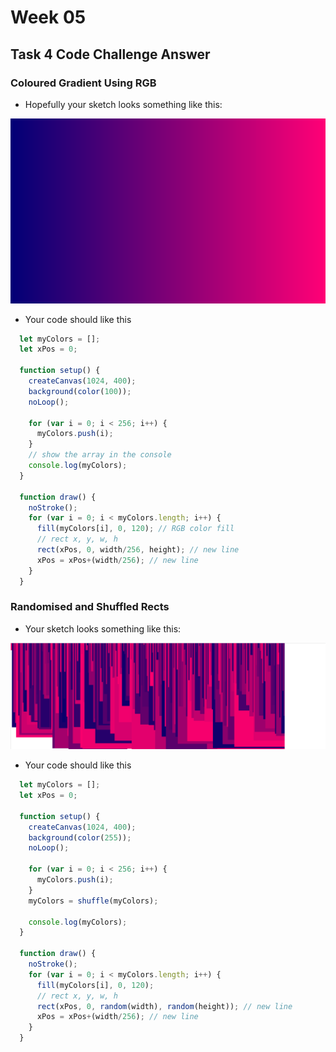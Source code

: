 # Week 05

## Task 4 Code Challenge Answer

### Coloured Gradient Using RGB

- Hopefully your sketch looks something like this:  

![gradient](./images/task2.png "GradientImage")

- Your code should like this

```javascript
  let myColors = [];
  let xPos = 0;

  function setup() {
    createCanvas(1024, 400);
    background(color(100));
    noLoop();

    for (var i = 0; i < 256; i++) {
      myColors.push(i);
    }
    // show the array in the console
    console.log(myColors);
  }

  function draw() {
    noStroke();
    for (var i = 0; i < myColors.length; i++) {
      fill(myColors[i], 0, 120); // RGB color fill
      // rect x, y, w, h
      rect(xPos, 0, width/256, height); // new line
      xPos = xPos+(width/256); // new line
    }
  }
```

### Randomised and Shuffled Rects

- Your sketch looks something like this:  

![gradient](./images/task4-random.png "GradientImage")

- Your code should like this

```javascript
  let myColors = [];
  let xPos = 0;

  function setup() {
    createCanvas(1024, 400);
    background(color(255));
    noLoop();

    for (var i = 0; i < 256; i++) {
      myColors.push(i);
    }
    myColors = shuffle(myColors);

    console.log(myColors);
  }

  function draw() {
    noStroke();
    for (var i = 0; i < myColors.length; i++) {
      fill(myColors[i], 0, 120);
      // rect x, y, w, h
      rect(xPos, 0, random(width), random(height)); // new line
      xPos = xPos+(width/256); // new line
    }
  }
```
